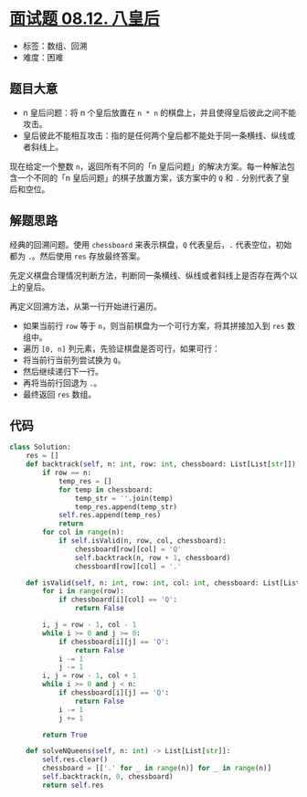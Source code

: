 # [面试题 08.12. 八皇后](https://leetcode-cn.com/problems/eight-queens-lcci/)

- 标签：数组、回溯
- 难度：困难

## 题目大意

- n 皇后问题：将 n 个皇后放置在 `n * n` 的棋盘上，并且使得皇后彼此之间不能攻击。
- 皇后彼此不能相互攻击：指的是任何两个皇后都不能处于同一条横线、纵线或者斜线上。

现在给定一个整数 `n`，返回所有不同的「n 皇后问题」的解决方案。每一种解法包含一个不同的「n 皇后问题」的棋子放置方案，该方案中的 `Q` 和 `.` 分别代表了皇后和空位。

## 解题思路

经典的回溯问题。使用 `chessboard` 来表示棋盘，`Q` 代表皇后，`.` 代表空位，初始都为 `.`。然后使用 `res` 存放最终答案。

先定义棋盘合理情况判断方法，判断同一条横线、纵线或者斜线上是否存在两个以上的皇后。

再定义回溯方法，从第一行开始进行遍历。

- 如果当前行 `row` 等于 `n`，则当前棋盘为一个可行方案，将其拼接加入到 `res` 数组中。
-  遍历 `[0, n]` 列元素，先验证棋盘是否可行，如果可行：
  - 将当前行当前列尝试换为 `Q`。
  - 然后继续递归下一行。
  - 再将当前行回退为 `.`。
- 最终返回 `res` 数组。

## 代码

```Python
class Solution:
    res = []
    def backtrack(self, n: int, row: int, chessboard: List[List[str]]):
        if row == n:
            temp_res = []
            for temp in chessboard:
                temp_str = ''.join(temp)
                temp_res.append(temp_str)
            self.res.append(temp_res)
            return
        for col in range(n):
            if self.isValid(n, row, col, chessboard):
                chessboard[row][col] = 'Q'
                self.backtrack(n, row + 1, chessboard)
                chessboard[row][col] = '.'

    def isValid(self, n: int, row: int, col: int, chessboard: List[List[str]]):
        for i in range(row):
            if chessboard[i][col] == 'Q':
                return False

        i, j = row - 1, col - 1
        while i >= 0 and j >= 0:
            if chessboard[i][j] == 'Q':
                return False
            i -= 1
            j -= 1
        i, j = row - 1, col + 1
        while i >= 0 and j < n:
            if chessboard[i][j] == 'Q':
                return False
            i -= 1
            j += 1

        return True

    def solveNQueens(self, n: int) -> List[List[str]]:
        self.res.clear()
        chessboard = [['.' for _ in range(n)] for _ in range(n)]
        self.backtrack(n, 0, chessboard)
        return self.res
```

